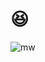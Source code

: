 # 😆

<div width="100%" alight="center">

![mw](https://user-images.githubusercontent.com/61548568/171106812-412c346a-1626-47f2-8767-b31635734704.png)
  
</div>
